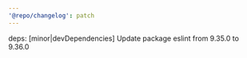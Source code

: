 ```yaml
---
'@repo/changelog': patch
---
```


deps: [minor|devDependencies] Update package eslint from 9.35.0 to 9.36.0
